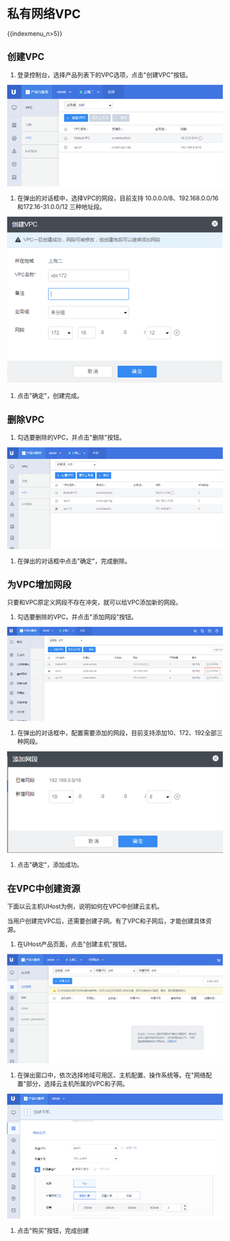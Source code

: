 # 私有网络VPC

{{indexmenu_n>5}}

## 创建VPC

1.  登录控制台，选择产品列表下的VPC选项，点击"创建VPC"按钮。

![image](/images/create_vpc01.png)

1.  在弹出的对话框中，选择VPC的网段，目前支持 10.0.0.0/8、192.168.0.0/16和172.16-31.0.0/12
    三种地址段。

![image](/images/create_vpc02.png)

1.  点击"确定"，创建完成。 

## 删除VPC

1.  勾选要删除的VPC，并点击"删除"按钮。

![image](/images/delete_vpc01.png)

1.  在弹出的对话框中点击"确定"，完成删除。 

## 为VPC增加网段

只要和VPC原定义网段不存在冲突，就可以给VPC添加新的网段。

1.  勾选要删除的VPC，并点击"添加网段"按钮。

![image](/images/add_vpc_addr01.png)

1.  在弹出的对话框中，配置需要添加的网段，目前支持添加10、172、192全部三种网段。

![image](/images/add_vpc_addr02.png)

1.  点击"确定"，添加成功。 

## 在VPC中创建资源

下面以云主机UHost为例，说明如何在VPC中创建云主机。

当用户创建完VPC后，还需要创建子网。有了VPC和子网后，才能创建具体资源。

1.  在UHost产品页面，点击"创建主机"按钮。

![image](/images/create_uhost01.png)

1.  在弹出窗口中，依次选择地域可用区、主机配置、操作系统等。在"网络配置"部分，选择云主机所属的VPC和子网。

![image](/images/create_uhost02.png)

1.  点击"购买"按钮，完成创建
